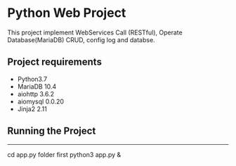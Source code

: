 # Python Web Project

This project implement WebServices Call (RESTful), Operate Database(MariaDB) CRUD, config log and databse.


## Project requirements

+ Python3.7
+ MariaDB 10.4
+ aiohttp 3.6.2
+ aiomysql 0.0.20
+ Jinja2 2.11


## Running the Project

----
cd app.py folder first
python3 app.py &

